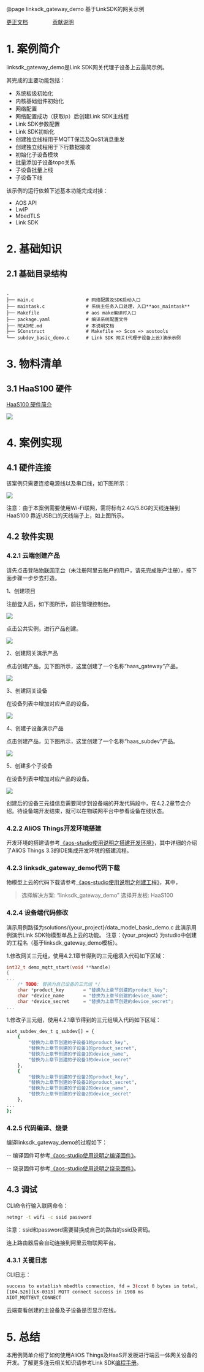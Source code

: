 @page linksdk_gateway_demo 基于LinkSDK的网关示例

[更正文档](https://gitee.com/alios-things/linksdk_gateway_demo/edit/master/README.md) &emsp;&emsp;&emsp;&emsp; [贡献说明](https://g.alicdn.com/alios-things-3.3/doc/contribute_doc.html)

# 1. 案例简介
linksdk_gateway_demo是Link SDK网关代理子设备上云最简示例。

其完成的主要功能包括：
- 系统板级初始化
- 内核基础组件初始化
- 网络配置
- 网络配置成功（获取ip）后创建Link SDK主线程
- Link SDK参数配置
- Link SDK初始化
- 创建独立线程用于MQTT保活及QoS1消息重发
- 创建独立线程用于下行数据接收
- 初始化子设备模块
- 批量添加子设备topo关系
- 子设备批量上线
- 子设备下线

该示例的运行依赖下述基本功能完成对接：
- AOS API
- LwIP
- MbedTLS
- Link SDK

# 2. 基础知识

## 2.1 基础目录结构
```tree

.
├── main.c                   # 网络配置及SDK启动入口
├── maintask.c               # 系统主任务入口处理，入口**aos_maintask**
├── Makefile                 # aos make编译时入口
├── package.yaml             # 编译系统配置文件
├── README.md                # 本说明文档
├── SConstruct               # Makefile => Scon => aostools
└── subdev_basic_demo.c      # Link SDK 网关(代理子设备上云)演示示例
```

# 3. 物料清单

## 3.1 HaaS100 硬件

[HaaS100 硬件简介](https://help.aliyun.com/document_detail/184426.html)

<img src="https://img.alicdn.com/imgextra/i4/O1CN01XxD6Xo217CB3FZnEU_!!6000000006937-2-tps-746-497.png" style="max-width:800px;" />

# 4. 案例实现

## 4.1 硬件连接
该案例只需要连接电源线以及串口线，如下图所示：

<img src="https://img.alicdn.com/imgextra/i3/O1CN01tPYjF31bqpdGkFbdD_!!6000000003517-0-tps-4032-3024.jpg" style="max-width:800px;" />

注意：由于本案例需要使用Wi-Fi联网，需将标有2.4G/5.8G的天线连接到HaaS100 靠近USB口的天线端子上，如上图所示。
## 4.2 软件实现
### 4.2.1 云端创建产品
请先点击登陆[物联网平台](https://www.aliyun.com/product/iot/iot_instc_public_cn)（未注册阿里云账户的用户，请先完成账户注册），按下面步骤一步步去打造。

1、创建项目

注册登入后，如下图所示，前往管理控制台。

<img src="https://img.alicdn.com/imgextra/i4/O1CN01BN7DMd1IibotD78f6_!!6000000000927-2-tps-1308-490.png" style="max-width:800px;" />

点击公共实例，进行产品创建。

<img src="https://img.alicdn.com/imgextra/i2/O1CN01AjRz9z294Sk2dsMXe_!!6000000008014-2-tps-1328-792.png" style="max-width:800px;" />

2、创建网关演示产品

点击创建产品，见下图所示，这里创建了一个名称“haas_gateway”产品。

<img src="https://img.alicdn.com/imgextra/i1/O1CN01vpxC1F1FQnZfx4Znh_!!6000000000482-2-tps-1470-1788.png" style="max-width:800px;" />

3、创建网关设备

在设备列表中增加对应产品的设备。

<img src="https://img.alicdn.com/imgextra/i2/O1CN01a8mOHP1zd8ZL5UYE0_!!6000000006736-2-tps-1392-624.png" style="max-width:800px;" />

4、创建子设备演示产品

点击创建产品，见下图所示，这里创建了一个名称“haas_subdev”产品。

<img src="https://img.alicdn.com/imgextra/i3/O1CN01ur5LgC1h3GSlStLvf_!!6000000004221-2-tps-1504-1764.png" style="max-width:800px;" />

5、创建多个子设备

在设备列表中增加对应产品的设备。

<img src="https://img.alicdn.com/imgextra/i4/O1CN019rocNe1hsYp8IBufJ_!!6000000004333-2-tps-1816-738.png" style="max-width:800px;" />

创建后的设备三元组信息需要同步到设备端的开发代码段中，在4.2.2章节会介绍。待设备端开发结束，就可以在物联网平台中参看设备在线状态。

### 4.2.2 AliOS Things开发环境搭建
开发环境的搭建请参考[《aos-studio使用说明之搭建开发环境》](https://g.alicdn.com/alios-things-3.3/doc/setup_env.html)，其中详细的介绍了AliOS Things 3.3的IDE集成开发环境的搭建流程。

### 4.2.3 linksdk_gateway_demo代码下载
物模型上云的代码下载请参考[《aos-studio使用说明之创建工程》](https://g.alicdn.com/alios-things-3.3/doc/create_project.html)，其中，
> 选择解决方案: “linksdk_gateway_demo”
> 选择开发板: HaaS100

### 4.2.4 设备端代码修改

演示用例路径为solutions/{your_project}/data_model_basic_demo.c 此演示用例演示Link SDK物模型单品上云的功能。
注意：{your_project} 为studio中创建的工程名（基于linksdk_gateway_demo模板）。

1.修改网关三元组，使用4.2.1章节得到的三元组填入代码如下区域：
```c
int32_t demo_mqtt_start(void **handle)
{
...
    /* TODO: 替换为自己设备的三元组 */
    char *product_key       = "替换为上章节创建的product_key";
    char *device_name       = "替换为上章节创建的device_name";
    char *device_secret     = "替换为上章节创建的device_secret";
...
```
1.修改子三元组，使用4.2.1章节得到的三元组填入代码如下区域：
```sh
aiot_subdev_dev_t g_subdev[] = {
    {
        "替换为上章节创建的子设备1的product_key",
        "替换为上章节创建的子设备1的product_secret",
        "替换为上章节创建的子设备1的device_name",
        "替换为上章节创建的子设备1的device_secret"
    },
    {
        "替换为上章节创建的子设备2的product_key",
        "替换为上章节创建的子设备2的product_secret",
        "替换为上章节创建的子设备2的device_name",
        "替换为上章节创建的子设备2的device_secret"
    },
...
};
```

### 4.2.5 代码编译、烧录
编译linksdk_gateway_demo的过程如下：

-- 编译固件可参考[《aos-studio使用说明之编译固件》](https://g.alicdn.com/alios-things-3.3/doc/build_project.html)。

-- 烧录固件可参考[《aos-studio使用说明之烧录固件》](https://g.alicdn.com/alios-things-3.3/doc/burn_image.html)。

## 4.3 调试

CLI命令行输入联网命令：
```sh
netmgr -t wifi -c ssid password
```
注意：ssid和password需要替换成自己的路由的ssid及密码。

连上路由器后会自动连接到阿里云物联网平台。

### 4.3.1 关键日志
CLI日志：
```sh
success to establish mbedtls connection, fd = 3(cost 0 bytes in total, max used 0 bytes)
[104.526][LK-0313] MQTT connect success in 1908 ms
AIOT_MQTTEVT_CONNECT
```
云端查看创建的主设备及子设备是否显示在线。

# 5. 总结
本用例简单介绍了如何使用AliOS Things及HaaS开发板进行端云一体网关设备的开发。了解更多连云相关知识请参考Link SDK[编程手册](https://help.aliyun.com/document_detail/163772.html?spm=a2c4g.11186623.6.576.50e76ba7rkfLbp)。
